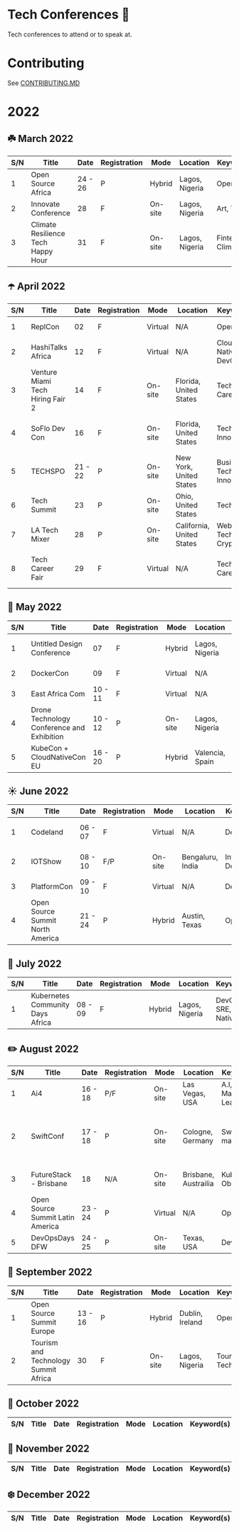 # Tech Conferences 🎤

Tech conferences to attend or to speak at.

# Contributing

See [CONTRIBUTING.MD](https://github.com/Ileriayo/tech-conferences/blob/main/CONTRIBUTING.MD)

# 2022

## ☘️ March 2022

| S/N | Title                                  | Date      | Registration | Mode      | Location            | Keyword(s)             | URL                                                                                                | Perks             |
| --- | -------------------------------------- | --------- | ------------ |---------- |-------------------- |----------------------- |------------------------------------------------------------------------ | ---------------------------------------------
| 1   | Open Source Africa                     | 24 - 26   | P            | Hybrid    | Lagos, Nigeria      | Opensource             | [url](https://festival.oscafrica.org/)                                                            | Speaker benefits
| 2   | Innovate Conference                    | 28        | F            | On-site   | Lagos, Nigeria      | Art, Tech              | [url](https://www.eventbrite.com/e/innovate-conference-tickets-302365091127?aff=ebdssbdestsearch) | Network, Workshop
| 3   | Climate Resilience Tech Happy Hour     | 31        | F            | On-site   | Lagos, Nigeria      | Fintech, Climate       | [url](https://www.eventbrite.com/e/climate-resilience-tech-happy-hour-tickets-300816950597)       | Network, Cocktails


## ☂️ April 2022

| S/N | Title                                  | Date      | Registration | Mode      | Location                       | Keyword(s)                 | URL                                                                                     | Perks                                        |
| --- | -------------------------------------- | --------- | ------------ |---------- |-------------------- |----------------------- |------------------------------------------------------------------------ | ---------------------------------------------
| 1   | ReplCon                                | 02        | F            | Virtual   | N/A                            | Opensource                 | [url](https://hopin.com/events/repl-con-22/registration)                                | Workshops, Hackathon
| 2   | HashiTalks Africa                      | 12        | F            | Virtual   | N/A                            | Cloud Native, DevOps       | [url](https://sessionize.com/hashitalks-africa)                                         | Learning
| 3   | Venture Miami Tech Hiring Fair 2       | 14        | F            | On-site   | Florida, United States         | Tech, Career               | [url](https://www.eventbrite.com/e/venture-miami-tech-hiring-fair-2-tickets-228460751257?aff=ebdssbdestsearch)                                                                                                                                 | Network, Hiring
| 4   | SoFlo Dev Con                          | 16        | F            | On-site   | Florida, United States         | Tech, Innovation           | [url](https://www.eventbrite.com/e/soflo-dev-con-2022-south-florida-tech-hub-tickets-249774410987?aff=ebdssbdestsearch)                                                                                                                         | Speaker benefits, Network, Workshop
| 5   | TECHSPO                                | 21 - 22   | P            | On-site   | New York, United States        | Business, Tech, Innovation | [url](https://www.eventbrite.com/e/techspo-new-york-2022-technology-expo-internet-adtech-martech-tickets-80750425697?aff=ebdssbdestsearch)                                                                                                     | Network, Exhibition, Workshop
| 6   | Tech Summit                            | 23        | P            | On-site   | Ohio, United States            | Tech                       | [url](https://www.eventbrite.com/e/ohio-tech-summit-22-tickets-263620093797?aff=ebdssbdestsearch)                                                                                                                                               | Learning, Network, Demo
| 7   | LA Tech Mixer                          | 28        | P            | On-site   | California, United States      | Web3, NFT, Tech, Crypto    | [url](https://www.eventbrite.com/e/la-web3-nft-tech-mixer-tickets-301061301457?aff=ebdssbdestsearch)                                                                                                                                           | Learning, Network, Hiring
| 8   | Tech Career Fair                       | 29        | F            | Virtual   | N/A                            | Tech, Career               | [url](https://www.eventbrite.com/e/la-tech-career-fair-exclusive-tech-hiring-event-new-tickets-available-tickets-146584232385?aff=ebdssbdestsearch)                                                                                             | Learning, Hiring, Network, Exhibition

## 🌸 May 2022

| S/N | Title                                        | Date      | Registration | Mode      | Location            | Keyword(s)             | URL                                                                                                                          | Perks                                       |
| --- | -------------------------------------- | --------- | ------------ |---------- |-------------------- |----------------------- |------------------------------------------------------------------------ | ---------------------------------------------
| 1   | Untitled Design Conference                   | 07        | F            | Hybrid    | Lagos, Nigeria      | Design                 | [url](https://udcom.space/)                                                                                              | Network, Live workshop
| 2   | DockerCon                                    | 09        | F            | Virtual   | N/A                 | Cloud Native           | [url](https://docker.events.cube365.net/dockercon/2022)                                                                  | 
| 3   | East Africa Com                              | 10 - 11   | F            | Virtual   | N/A                 | Economy, Tech          | [url](https://www.connectingafrica.com/events.asp)                                                                       | Network, Investments
| 4   | Drone Technology Conference and Exhibition   | 10 - 12   | P            | On-site   | Lagos, Nigeria      | Aviation, Engineering  | [url](https://www.eventbrite.com/e/drone-technology-conference-and-exhibition-tickets-294508010387?aff=ebdssbdestsearch) | Investments, Network
| 5   | KubeCon + CloudNativeCon EU                  | 16 - 20   | P            | Hybrid    | Valencia, Spain     | Cloud Native           | [url](https://events.linuxfoundation.org/kubecon-cloudnativecon-europe)                                                  | Virtual and In-person scholarships

## ☀️ June 2022

| S/N | Title                                  | Date      | Registration | Mode      | Location            | Keyword(s)             | URL                                                                     | Perks                                        |
| --- | -------------------------------------- | --------- | ------------ |---------- |-------------------- |----------------------- |------------------------------------------------------------------------ | ---------------------------------------------
| 1   | Codeland                               | 06 - 07   | F            | Virtual   | N/A                 | Developer              | [url](https://codelandconf.com/)                                        | $200 speaker benefits
| 2   | IOTShow                                | 08 - 10   | F/P          | On-site   | Bengaluru, India    | Internet, Design       | [url](https://www.iotshow.in/)                                          | Network, Live workshops 
| 3   | PlatformCon                            | 09 - 10   | F            | Virtual   | N/A                 | DevOps                 | [url](https://platformcon.com/)                                                | Network, Live AMAs 
| 4   | Open Source Summit North America       | 21 - 24   | P            | Hybrid    | Austin, Texas       | Opensource             | [url](https://events.linuxfoundation.org/open-source-summit-north-america) | Travel Funding


## 🍦 July 2022

| S/N | Title                                  | Date      | Registration | Mode      | Location            | Keyword(s)             | URL                                                                     | Perks                                        |
| --- | -------------------------------------- | --------- | ------------ |---------- |-------------------- |----------------------- |------------------------------------------------------------------------ | ---------------------------------------------
| 1   | Kubernetes Community Days Africa                             | 08 - 09   | F            | Hybrid    | Lagos, Nigeria      | DevOps, SRE, Cloud Native       | [url](https://community.cncf.io/events/details/cncf-kcd-africa-presents-kubernetes-community-days-africa-2022-lagos/)                                          | Network, Live workshops 



## ✏️ August 2022

| S/N | Title                                  | Date      | Registration | Mode      | Location            | Keyword(s)             | URL                                                                                       | Perks                                        |
| --- | -------------------------------------- | --------- | ------------ |---------- |-------------------- |----------------------- |------------------------------------------------------------------------ | ---------------------------------------------
| 1   | Ai4                                    | 16 - 18   | P/F          | On-site   | Las Vegas, USA      | A.I, Machine Learning  | [url](https://ai4.io/usa/)                                                 | Network, Speaker benefits
| 2   | SwiftConf                              | 17 - 18   | P            | On-site   | Cologne, Germany    | Swift, iOS, macOS      | [url](https://swiftconf.com/#/)                                            | Network, Live workshops, Food and drinks, Party
| 3   | FutureStack - Brisbane                 | 18        | N/A          | On-site   | Brisbane, Austrailia| Kubernetes, Observablty| [url](https://newrelic.com/events/2022-08-17/anz-futurestack-brisbane)     | Live workshops, Network
| 4   | Open Source Summit Latin America       | 23 - 24   | P            | Virtual   | N/A                 | Opensource             | [url](https://events.linuxfoundation.org/open-source-summit-latin-america) | Travel Funding
| 5   | DevOpsDays DFW                         | 24 - 25   | P            | On-site   | Texas, USA          | DevOps, IT             | [url](https://devopsdays.org/events/2022-dallas/registration)              | Network


## 🍎 September 2022

| S/N | Title                                  | Date      | Registration | Mode      | Location            | Keyword(s)             | URL                                                                                                                           | Perks                                        |
| --- | -------------------------------------- | --------- | ------------ |---------- |-------------------- |----------------------- |------------------------------------------------------------------------ | ---------------------------------------------
| 1   | Open Source Summit Europe              | 13 - 16   | P            | Hybrid    | Dublin, Ireland     | Opensource             | [url](https://events.linuxfoundation.org/open-source-summit-europe) | Travel Funding
| 2   | Tourism and Technology Summit Africa   | 30        | F            | On-site   | Lagos, Nigeria      | Tourism, Tech          | [url](https://www.eventbrite.com/e/tourism-and-technology-summit-africa-2022-registration-274157692037?aff=ebdsoporgprofile) | Network, Workshop


## 🍊 October 2022

| S/N | Title                                  | Date      | Registration | Mode      | Location            | Keyword(s)             | URL                                                                     | Perks                                        |
| --- | -------------------------------------- | --------- | ------------ |---------- |-------------------- |----------------------- |------------------------------------------------------------------------ | ---------------------------------------------


## 🍂 November 2022

| S/N | Title                                  | Date      | Registration | Mode      | Location            | Keyword(s)             | URL                                                                     | Perks                                        |
| --- | -------------------------------------- | --------- | ------------ |---------- |-------------------- |----------------------- |------------------------------------------------------------------------ | ---------------------------------------------


## ❄️ December 2022

| S/N | Title                                  | Date      | Registration | Mode      | Location            | Keyword(s)             | URL                                                                     | Perks                                        |
| --- | -------------------------------------- | --------- | ------------ |---------- |-------------------- |----------------------- |------------------------------------------------------------------------ | ---------------------------------------------

